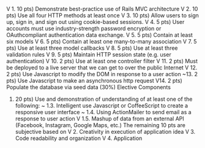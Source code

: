   V 1. 10 pts) Demonstrate best-practice use of Rails MVC architecture
  V 2. 10 pts) Use all four HTTP methods at least once
  V 3. 10 pts) Allow users to sign up, sign in, and sign out using cookie-based sessions.
  V 4. 5 pts) User accounts must use industry-strength password encryption or OAuthcompliant
authentication data exchange.
  V 5. 5 pts) Contain at least six models
  V 6. 5 pts) Contain at least one many-to-many association
  V 7. 5 pts) Use at least three model callbacks
  V 8. 5 pts) Use at least three validation rules
  V 9. 5 pts) Maintain HTTP session state (e.g. user authentication)
  V 10. 2 pts) Use at least one controller filter
  V 11. 2 pts) Must be deployed to a live server that we can get to over the public Internet
  V 12. 2 pts) Use Javascript to modify the DOM in response to a user action
~13. 2 pts) Use Javascript to make an asynchronous http request
  V14. 2 pts) Populate the database via seed data
(30%) Elective Components

1. 20 pts) Use and demonstration of understanding of at least one of the following:
~ 1.3. Intelligent use Javascript or CoffeeScript to create a responsive user
interface
~ 1.4. Using ActionMailer to send email as a response to user action
V 1.5. Mashup of data from an external API (Facebook, Instagram, Google Maps,
etc.)
The remaining 10 pts are subjective based on
V 2. Creativity in execution of application idea
V 3. Code readability and organization
V 4. Application
